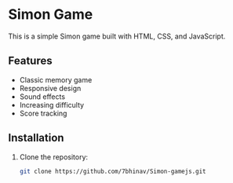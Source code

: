 # Simon Game

This is a simple Simon game built with HTML, CSS, and JavaScript.

## Features

- Classic memory game
- Responsive design
- Sound effects
- Increasing difficulty
- Score tracking

## Installation

1. Clone the repository:
   ```bash
   git clone https://github.com/7bhinav/Simon-gamejs.git

